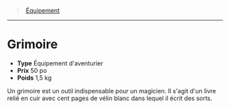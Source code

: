 ﻿---
!EquipmentItem
Type: Équipement d'aventurier
Price: 50 po
Weight: 1,5 kg
Id: equipment_hd.md#grimoire
ParentLink: equipment_hd.md#Équipement
Name: Grimoire
ParentName: Équipement
NameLevel: 1
Attributes: {}
---
> [Équipement](hd_equipment.md)

---

# Grimoire

- **Type** Équipement d'aventurier
- **Prix** 50 po
- **Poids** 1,5 kg

Un grimoire est un outil indispensable pour un magicien. Il s'agit d'un livre relié en cuir avec cent pages de vélin blanc dans lequel il écrit des sorts.

